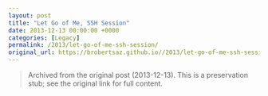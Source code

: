 ```yaml
---
layout: post
title: "Let Go of Me, SSH Session"
date: 2013-12-13 00:00:00 +0000
categories: [Legacy]
permalink: /2013/let-go-of-me-ssh-session/
original_url: https://brobertsaz.github.io//2013/let-go-of-me-ssh-session/
---
```


> Archived from the original post (2013-12-13). This is a preservation stub; see the original link for full content.

